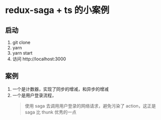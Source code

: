 # redux-saga + ts 的小案例

## 启动

1. git clone
2. yarn
3. yarn start
4. 访问 http://localhost:3000

## 案例

1. 一个是计数器，实现了同步的增减，和异步的增减
2. 一个是用户登录流程，
   > 使用 saga 去调用用户登录的网络请求，避免污染了 action，这正是 saga 比 thunk 优秀的一点

